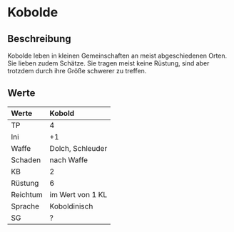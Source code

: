 # Kobolde

## Beschreibung

Kobolde leben in kleinen Gemeinschaften an meist abgeschiedenen Orten. Sie lieben zudem Schätze. Sie tragen meist keine Rüstung, sind aber trotzdem durch ihre Größe schwerer zu treffen.

## Werte

| Werte | Kobold |
| :--- | :--- |
| TP | 4 |
| Ini | +1 |
| Waffe | Dolch, Schleuder |
| Schaden | nach Waffe |
| KB | 2 |
| Rüstung | 6 |
| Reichtum | im Wert von 1 KL |
| Sprache | Koboldinisch |
| SG | ? |

